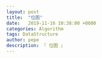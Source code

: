 ```yaml
---
layout: post
title:  "位图"
date:   2019-11-16 10:38:00 +0800
categories: Algorithm
tags: DataStructure
author: pepe
description: 『 位图 』
---
```






































